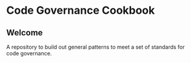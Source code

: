 # Code Governance Cookbook

## Welcome

A repository to build out general patterns to meet a set of standards for code governance.
